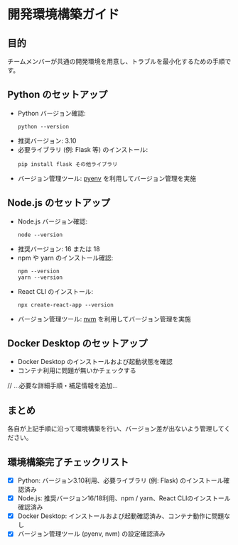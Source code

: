 # 開発環境構築ガイド

## 目的
チームメンバーが共通の開発環境を用意し、トラブルを最小化するための手順です。

## Python のセットアップ
- Python バージョン確認:
  ```
  python --version
  ```
- 推奨バージョン: 3.10  
- 必要ライブラリ (例: Flask 等) のインストール:
  ```
  pip install flask その他ライブラリ
  ```
- バージョン管理ツール: [pyenv](https://github.com/pyenv/pyenv) を利用してバージョン管理を実施

## Node.js のセットアップ
- Node.js バージョン確認:
  ```
  node --version
  ```
- 推奨バージョン: 16 または 18  
- npm や yarn のインストール確認:
  ```
  npm --version
  yarn --version
  ```
- React CLI のインストール:
  ```
  npx create-react-app --version
  ```
- バージョン管理ツール: [nvm](https://github.com/nvm-sh/nvm) を利用してバージョン管理を実施

## Docker Desktop のセットアップ
- Docker Desktop のインストールおよび起動状態を確認  
- コンテナ利用に問題が無いかチェックする

// ...必要な詳細手順・補足情報を追加...

## まとめ
各自が上記手順に沿って環境構築を行い、バージョン差が出ないよう管理してください。

<!-- 追加: 環境構築完了チェックリスト -->
## 環境構築完了チェックリスト
- [x] Python: バージョン3.10利用、必要ライブラリ (例: Flask) のインストール確認済み
- [x] Node.js: 推奨バージョン16/18利用、npm / yarn、React CLIのインストール確認済み
- [x] Docker Desktop: インストールおよび起動確認済み、コンテナ動作に問題なし
- [x] バージョン管理ツール (pyenv, nvm) の設定確認済み
